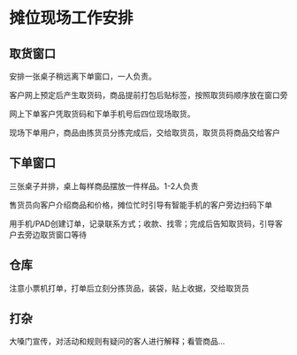 # 摊位现场工作安排

## 取货窗口

安排一张桌子稍远离下单窗口，一人负责。

客户网上预定后产生取货码，商品提前打包后贴标签，按照取货码顺序放在窗口旁

网上下单客户凭取货码和下单手机号后四位现场取货。

现场下单用户，商品由拣货员分拣完成后，交给取货员，取货员将商品交给客户

## 下单窗口

三张桌子并排，桌上每样商品摆放一件样品。1-2人负责

售货员向客户介绍商品和价格，摊位忙时引导有智能手机的客户旁边扫码下单

用手机/PAD创建订单，记录联系方式；收款、找零；完成后告知取货码，引导客户去旁边取货窗口等待

## 仓库

注意小票机打单，打单后立刻分拣货品，装袋，贴上收据，交给取货员

## 打杂

大嗓门宣传，对活动和规则有疑问的客人进行解释；看管商品...